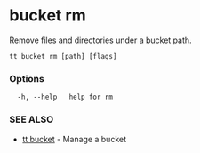 # bucket rm

Remove files and directories under a bucket path.

```
tt bucket rm [path] [flags]
```

### Options

```
  -h, --help   help for rm
```

### SEE ALSO

* [tt bucket](tt_bucket.md)	 - Manage a bucket
